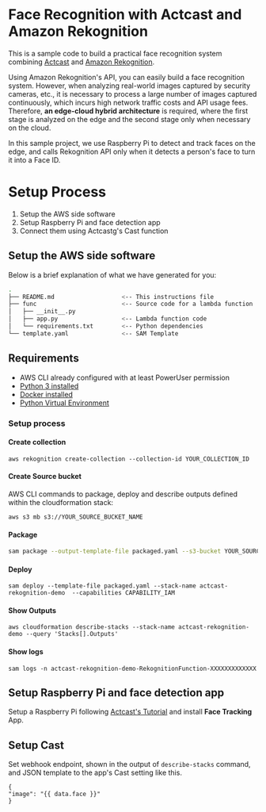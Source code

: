 # Face Recognition with Actcast and Amazon Rekognition

This is a sample code to build a practical face recognition system combining [Actcast](https://actcast.io) and [Amazon Rekognition](https://aws.amazon.com/rekognition/).

Using Amazon Rekognition's API, you can easily build a face recognition system.
However, when analyzing real-world images captured by security cameras, etc., it is necessary to process a large number of images captured continuously, which incurs high network traffic costs and API usage fees.
Therefore, **an edge-cloud hybrid architecture** is required, where the first stage is analyzed on the edge and the second stage only when necessary on the cloud.

In this sample project, we use Raspberry Pi to detect and track faces on the edge, and calls Rekognition API only when it detects a person's face to turn it into a Face ID.

# Setup Process

1. Setup the AWS side software
2. Setup Raspberry Pi and face detection app
3. Connect them using Actcastg's Cast function

## Setup the AWS side software

Below is a brief explanation of what we have generated for you:

```bash
.
├── README.md                   <-- This instructions file
├── func                        <-- Source code for a lambda function
│   ├── __init__.py
│   ├── app.py                  <-- Lambda function code
│   └── requirements.txt        <-- Python dependencies
└── template.yaml               <-- SAM Template
```

## Requirements

* AWS CLI already configured with at least PowerUser permission
* [Python 3 installed](https://www.python.org/downloads/)
* [Docker installed](https://www.docker.com/community-edition)
* [Python Virtual Environment](http://docs.python-guide.org/en/latest/dev/virtualenvs/)

### Setup process


#### Create collection

```
aws rekognition create-collection --collection-id YOUR_COLLECTION_ID
```


#### Create Source bucket

AWS CLI commands to package, deploy and describe outputs defined within the cloudformation stack:

```
aws s3 mb s3://YOUR_SOURCE_BUCKET_NAME

```

#### Package

```bash
sam package --output-template-file packaged.yaml --s3-bucket YOUR_SOURCE_BUCKET_NAME
```

#### Deploy

```
sam deploy --template-file packaged.yaml --stack-name actcast-rekognition-demo  --capabilities CAPABILITY_IAM
```


#### Show Outputs

```
aws cloudformation describe-stacks --stack-name actcast-rekognition-demo --query 'Stacks[].Outputs'
```


#### Show logs

```
sam logs -n actcast-rekognition-demo-RekognitionFunction-XXXXXXXXXXXXX
```

## Setup Raspberry Pi and face detection app

Setup a Raspberry Pi following [Actcast's Tutorial](https://actcast.io/docs/) and install **Face Tracking** App.

## Setup Cast

Set webhook endpoint, shown in the output of `describe-stacks` command,  and JSON template to the app's Cast setting like this.

```
{
"image": "{{ data.face }}"
}
```

